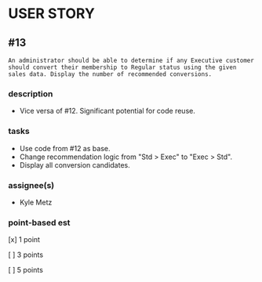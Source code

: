 # USER STORY 

## #13
    An administrator should be able to determine if any Executive customer should convert their membership to Regular status using the given sales data. Display the number of recommended conversions. 

### description
+ Vice versa of #12. Significant potential for code reuse.

### tasks
+ Use code from #12 as base.
+ Change recommendation logic from "Std > Exec" to "Exec > Std".
+ Display all conversion candidates.

### assignee(s)
+ Kyle Metz

### point-based est
[x] 1 point

[ ] 3 points

[ ] 5 points
